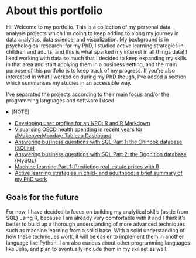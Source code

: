 # About this portfolio
Hi! Welcome to my portfolio.
This is a collection of my personal data analysis projects which I'm going to keep adding to along my journey in data analytics, data science, and visualization. 
My background is in psychological research: for my PhD, I studied active learning strategies in children and adults, and this is what sparked my interest in all things data! I liked working with data so much that I decided to keep expanding my skills in that area and start applying them in a business setting, and the main purpose of this portfolio is to keep track of my progress. If you're also interested in what I worked on during my PhD though, I've added a section which summarises my studies in an accessible way. 

I've separated the projects according to their main focus and/or the programming languages and software I used.

<details>
  <summary>[NOTE]</summary>
  
  > This portfolio is still very much a work in progress, so for some links there isn't any content yet or it's incomplete. That just means it's in the works and coming soon!
</details>


* [Developing user profiles for an NPO: R and R Markdown](https://github.com/angelajjones/portfolio/edit/main/science-on-stage)
* [Visualising OECD health spending in recent years for #MakeoverMonday: Tableau Dashboard](https://public.tableau.com/app/profile/angela.jones1086/viz/MakeoverMondayCoursera_16365637503300/Dashboard1)
* [Answering business questions with SQL Part 1: the Chinook database (SQLite)](https://github.com/angelajjones/portfolio/tree/main/SQL)
* [Answering business questions with SQL Part 2: the Dognition database (MySQL)]()
* [Machine learning Part 1: Predicting real-estate prices with R]()
* [Active learning strategies in child- and adulthood: a brief summary of my PhD work](https://github.com/angelajjones/portfolio/tree/main/PhD)

## Goals for the future
For now, I have decided to focus on building my analytical skills (aside from SQL) using R, because I am already very comfortable with it and I think it's better to build up a thorough understanding of more advanced techniques such as machine learning from a solid base. With a solid understanding of how these techniques work, it will be easier to implement them in another language like Python. I am also curious about other programming languages like Julia, and plan to eventually include them in my skillset as well. 
